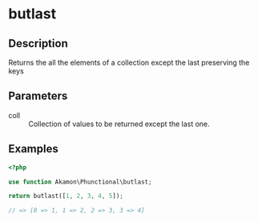 # butlast

## Description
Returns the all the elements of a collection except the last preserving the keys

## Parameters

<dl>
  <dt>coll</dt>
  <dd>Collection of values to be returned except the last one.</dd>
</dl>

## Examples

```php
<?php

use function Akamon\Phunctional\butlast;

return butlast([1, 2, 3, 4, 5]);

// => [0 => 1, 1 => 2, 2 => 3, 3 => 4]
```
